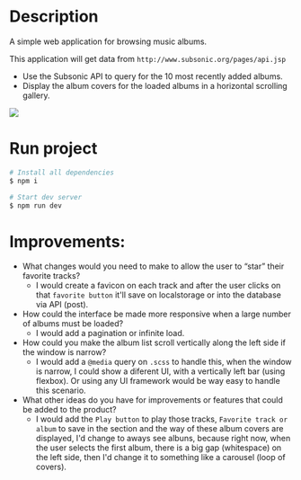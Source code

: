 # Description
A simple web application for browsing music albums.

This application will get data from `http://www.subsonic.org/pages/api.jsp`

- Use the Subsonic API to query for the 10 most recently added albums.
- Display the album covers for the loaded albums in a horizontal scrolling gallery.


![](https://i.snipboard.io/fQ519h.jpg)

# Run project
```bash
# Install all dependencies
$ npm i

# Start dev server
$ npm run dev
```
# Improvements:
- What changes would you need to make to allow the user to “star” their favorite tracks?
  - I would create a favicon on each track and after the user clicks on that `favorite button` it'll save on localstorage or into the database via API (post).
- How could the interface be made more responsive when a large number of albums must be loaded?
  - I would add a pagination or infinite load.
- How could you make the album list scroll vertically along the left side if the window is narrow?
  - I would add a `@media` query on `.scss` to handle this, when the window is narrow, I could show a diferent UI, with a vertically left bar (using flexbox).
  Or using any UI framework would be way easy to handle this scenario.
- What other ideas do you have for improvements or features that could be added to the product?
  - I would add the `Play button` to play those tracks, `Favorite track or album` to save in the section and the way of these album covers are displayed, I'd change to aways see albuns, because right now, when the user selects the first album, there is a big gap (whitespace) on the left side, then I'd change it to something like a carousel (loop of covers).
